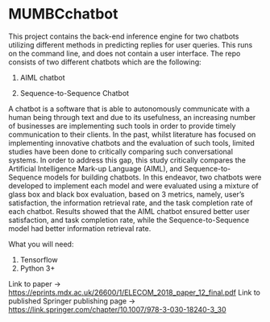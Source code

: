 # MUMBCchatbot

This project contains the back-end inference engine for two chatbots utilizing different methods in predicting replies for user queries. This runs on the command line, and does not contain a user interface. The repo consists of two different chatbots which are the following:

1. AIML chatbot

2. Sequence-to-Sequence Chatbot

A chatbot is a software that is able to autonomously communicate with a human being through text and due to its usefulness, an increasing number of businesses are implementing such tools in order to provide timely communication to their clients. In the past, whilst literature has focused on implementing innovative chatbots and the evaluation of such tools, limited studies have been done to critically comparing such conversational systems. In order to address this gap, this study critically compares the Artificial Intelligence Mark-up Language (AIML), and Sequence-to-Sequence models for building chatbots. In this endeavor, two chatbots were developed to implement each model and were evaluated using a mixture of glass box and black box evaluation, based on 3 metrics, namely, user’s satisfaction, the information retrieval rate, and the task completion rate of each chatbot. Results showed that the AIML chatbot ensured better user satisfaction, and task completion rate, while the Sequence-to-Sequence model had better information retrieval rate.

What you will need:

1. Tensorflow
2. Python 3+

Link to paper -> https://eprints.mdx.ac.uk/26600/1/ELECOM_2018_paper_12_final.pdf
Link to published Springer publishing page -> https://link.springer.com/chapter/10.1007/978-3-030-18240-3_30
